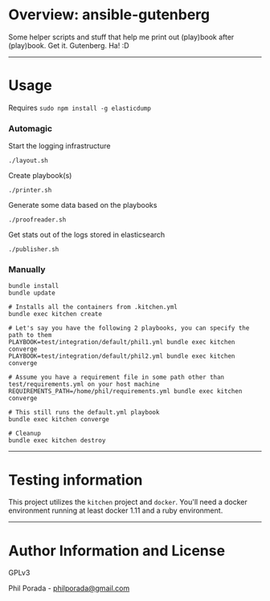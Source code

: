 # Overview: ansible-gutenberg

Some helper scripts and stuff that help me print out (play)book after (play)book. Get it. Gutenberg. Ha! :D

- - - -

# Usage

Requires `sudo npm install -g elasticdump`

### Automagic
Start the logging infrastructure

    ./layout.sh

Create playbook(s)

    ./printer.sh

Generate some data based on the playbooks

    ./proofreader.sh

Get stats out of the logs stored in elasticsearch

    ./publisher.sh

### Manually

    bundle install
    bundle update

    # Installs all the containers from .kitchen.yml
    bundle exec kitchen create

    # Let's say you have the following 2 playbooks, you can specify the path to them
    PLAYBOOK=test/integration/default/phil1.yml bundle exec kitchen converge
    PLAYBOOK=test/integration/default/phil2.yml bundle exec kitchen converge

    # Assume you have a requirement file in some path other than test/requirements.yml on your host machine
    REQUIREMENTS_PATH=/home/phil/requirements.yml bundle exec kitchen converge

    # This still runs the default.yml playbook
    bundle exec kitchen converge

    # Cleanup
    bundle exec kitchen destroy

- - - -

# Testing information

This project utilizes the `kitchen` project and `docker`. You'll need a docker environment running at least docker 1.11 and a ruby environment.

- - - -

# Author Information and License

GPLv3

Phil Porada - philporada@gmail.com
